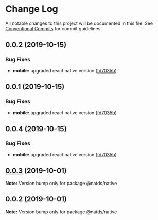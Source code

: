 # Change Log

All notable changes to this project will be documented in this file.
See [Conventional Commits](https://conventionalcommits.org) for commit guidelines.

## 0.0.2 (2019-10-15)


### Bug Fixes

* **mobile:** upgraded react native version ([fd7035b](https://github.com/natura-cosmeticos/natds/commit/fd7035b2f07ec3f4086ba4ce84c008be0a242788))





## 0.0.1 (2019-10-15)


### Bug Fixes

* **mobile:** upgraded react native version ([fd7035b](https://github.com/natura-cosmeticos/natds/commit/fd7035b2f07ec3f4086ba4ce84c008be0a242788))





## 0.0.4 (2019-10-15)


### Bug Fixes

* **mobile:** upgraded react native version ([fd7035b](https://github.com/natura-cosmeticos/natds/commit/fd7035b2f07ec3f4086ba4ce84c008be0a242788))





## [0.0.3](https://github.com/natura-cosmeticos/natds/compare/@natds/native@0.0.2...@natds/native@0.0.3) (2019-10-01)

**Note:** Version bump only for package @natds/native





## 0.0.2 (2019-10-01)

**Note:** Version bump only for package @natds/native
